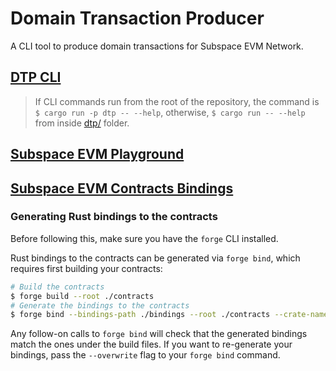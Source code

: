 # Domain Transaction Producer

A CLI tool to produce domain transactions for Subspace EVM Network.

## [DTP CLI](./dtp)

> If CLI commands run from the root of the repository, the command is `$ cargo run -p dtp -- --help`, otherwise, `$ cargo run -- --help` from inside [dtp/](./dtp/) folder.

## [Subspace EVM Playground](./contracts/)

## [Subspace EVM Contracts Bindings](./bindings/)

### Generating Rust bindings to the contracts

Before following this, make sure you have the `forge` CLI installed.

Rust bindings to the contracts can be generated via `forge bind`, which requires
first building your contracts:

```sh
# Build the contracts
$ forge build --root ./contracts
# Generate the bindings to the contracts
$ forge bind --bindings-path ./bindings --root ./contracts --crate-name bindings
```

Any follow-on calls to `forge bind` will check that the generated bindings match
the ones under the build files. If you want to re-generate your bindings, pass
the `--overwrite` flag to your `forge bind` command.
